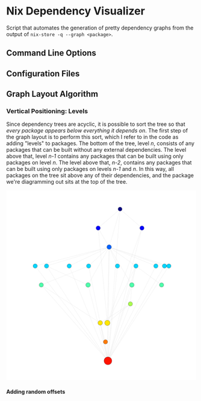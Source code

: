 # Nix Dependency Visualizer

Script that automates the generation of pretty dependency graphs from the output of ``nix-store -q --graph <package>``.

## Command Line Options

## Configuration Files

## Graph Layout Algorithm

### Vertical Positioning:  Levels

 Since dependency trees are acyclic, it is possible to sort the tree so that *every package appears below everything it depends on*.  The first step of the graph layout is to perform this sort, which I refer to in the code as adding "levels" to packages.  The bottom of the tree, level *n*, consists of any packages that can be built without any external dependencies.  The level above that, level *n-1* contains any packages that can be built using only packages on level *n*.  The level above that, *n-2*, contains any packages that can be built using only packages on levels *n-1* and *n*.  In this way, all packages on the tree sit above any of their dependencies, and the package we're diagramming out sits at the top of the tree.

![Demonstration of leveling algorithm](images/levels.png)


#### Adding random offsets
